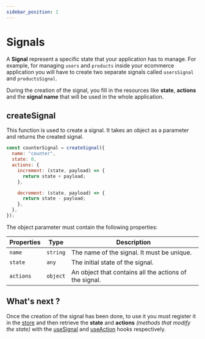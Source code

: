```yaml
---
sidebar_position: 1
---
```


# Signals

A **Signal** represent a specific state that your application has to manage. For example, for managing `users` and `products` inside your ecommerce application you will have to create two separate signals called `usersSignal` and `productsSignal`.

During the creation of the signal, you fill in the resources like **state**, **actions** and the **signal name** that will be used in the whole application.

## createSignal

This function is used to create a signal. It takes an object as a parameter and returns the created signal.

```js
const counterSignal = createSignal({
  name: "counter",
  state: 0,
  actions: {
    increment: (state, payload) => {
      return state + payload;
    },

    decrement: (state, payload) => {
      return state - payload;
    },
  },
});
```

The object parameter must contain the following properties:

| Properties | Type     | Description                                            |
| ---------- | -------- | ------------------------------------------------------ |
| `name`     | `string` | The name of the signal. It must be unique.             |
| `state`    | `any`    | The initial state of the signal.                       |
| `actions`  | `object` | An object that contains all the actions of the signal. |

## What's next ?

Once the creation of the signal has been done, to use it you must register it in the [store](/docs/guide/store.md) and then retrieve the **state** and **actions** _(methods that modify the state)_ with the [useSignal](/docs/guide/hooks/useSignal.md) and [useAction](/docs/guide/hooks/useAction.md) hooks respectively.
